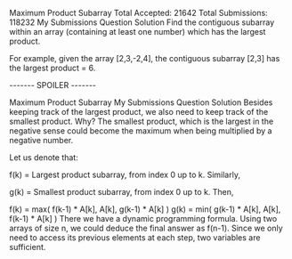 Maximum Product Subarray Total Accepted: 21642 Total Submissions: 118232 My Submissions Question Solution 
Find the contiguous subarray within an array (containing at least one number) which has the largest product.

For example, given the array [2,3,-2,4],
the contiguous subarray [2,3] has the largest product = 6.



------- SPOILER -------


































































Maximum Product Subarray My Submissions Question Solution 
Besides keeping track of the largest product, we also need to keep track of the smallest product. Why? The smallest product, which is the largest in the negative sense could become the maximum when being multiplied by a negative number.

Let us denote that:

f(k) = Largest product subarray, from index 0 up to k.
Similarly,

g(k) = Smallest product subarray, from index 0 up to k.
Then,

f(k) = max( f(k-1) * A[k], A[k], g(k-1) * A[k] )
g(k) = min( g(k-1) * A[k], A[k], f(k-1) * A[k] )
There we have a dynamic programming formula. Using two arrays of size n, we could deduce the final answer as f(n-1). Since we only need to access its previous elements at each step, two variables are sufficient.
